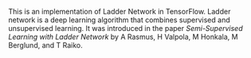 This is an implementation of Ladder Network in TensorFlow. Ladder network is a deep learning algorithm that combines supervised and unsupervised learning. It was introduced in the paper _Semi-Supervised Learning with Ladder Network_ by A Rasmus, H Valpola, M Honkala, M Berglund, and T Raiko.


